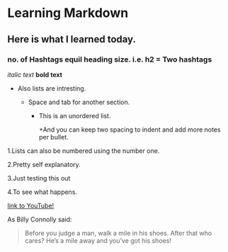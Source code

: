 # Learning Markdown

## Here is what I learned today.

### no. of Hashtags equil heading size. i.e. h2 = Two hashtags

*italic text*
**bold text**

+ Also lists are intresting.

  + Space and tab for another section.

    + This is an unordered list.

      +And you can keep two spacing to indent and add more notes per bullet.
  
1.Lists can also be numbered using the number one.

2.Pretty self explanatory.

3.Just testing this out

4.To see what happens.


[link to YouTube!](http://youtube.com)

As Billy Connolly said:

> Before you judge a man, walk a mile in his shoes. After that who cares?
> He’s a mile away and you’ve got his shoes!
